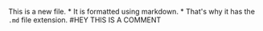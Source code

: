 This is a new file. * It is formatted using markdown. * That's why it has the `.md` file extension.
#HEY THIS IS A COMMENT

